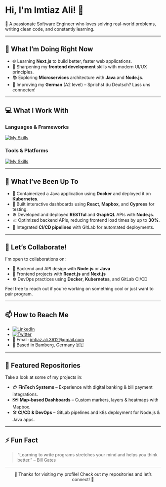 # Hi, I'm Imtiaz Ali! 👋

🚀 A passionate Software Engineer who loves solving real-world problems, writing clean code, and constantly learning.

---

## 🔭 What I’m Doing Right Now

- 🌐 Learning **Next.js** to build better, faster web applications.
- 🎯 Sharpening my **frontend development** skills with modern UI/UX principles.
- 📚 Exploring **Microservices** architecture with **Java** and **Node.js**.
- 🧠 Improving my **German** (A2 level) – Sprichst du Deutsch? Lass uns connecten!

---

## 💻 What I Work With

### Languages & Frameworks

[![My Skills](https://skillicons.dev/icons?i=java,js,ts,nodejs,react,express,c,cpp,html,css)]()

### Tools & Platforms

[![My Skills](https://skillicons.dev/icons?i=docker,kubernetes,git,linux,mongodb,mysql,graphql,redis)]()

---

## 🧩 What I’ve Been Up To

- 🐳 Containerized a Java application using **Docker** and deployed it on **Kubernetes**.
- 💬 Built interactive dashboards using **React**, **Mapbox**, and **Cypress** for testing.
- ⚙ Developed and deployed **RESTful** and **GraphQL** APIs with **Node.js**.
- 📈 Optimized backend APIs, reducing frontend load times by up to **30%**.
- 🔧 Integrated **CI/CD pipelines** with GitLab for automated deployments.

---

## 🤝 Let’s Collaborate!

I'm open to collaborations on:

- 🧠 Backend and API design with **Node.js** or **Java**
- 🎨 Frontend projects with **React.js** and **Next.js**
- ☸️ DevOps practices using **Docker**, **Kubernetes**, and GitLab CI/CD

Feel free to reach out if you're working on something cool or just want to pair program.

---

## 📫 How to Reach Me

- [![LinkedIn](https://img.shields.io/badge/-LinkedIn-blue?style=flat-square&logo=linkedin&logoColor=white)](https://www.linkedin.com/in/imtiaz-ali3612/)
- [![Twitter](https://img.shields.io/badge/-Twitter-1DA1F2?style=flat-square&logo=twitter&logoColor=white)](https://twitter.com/ImtiazA47805538)
- 📧 Email: imtiaz.ali.3612@gmail.com  
- 📍 Based in Bamberg, Germany 🇩🇪

---

## 📂 Featured Repositories

Take a look at some of my projects in:

- 💳 **FinTech Systems** – Experience with digital banking & bill payment integrations.
- 🗺️ **Map-based Dashboards** – Custom markers, layers & heatmaps with Mapbox.
- 🛠️ **CI/CD & DevOps** – GitLab pipelines and k8s deployment for Node.js & Java apps.

---

## ⚡ Fun Fact

> “Learning to write programs stretches your mind and helps you think better.” – Bill Gates

---

<p align="center">🔨 Thanks for visiting my profile! Check out my repositories and let’s connect! 🚀</p>
